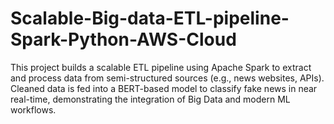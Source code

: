 # Scalable-Big-data-ETL-pipeline-Spark-Python-AWS-Cloud
This project builds a scalable ETL pipeline using Apache Spark to extract and process data from semi-structured sources (e.g., news websites, APIs). Cleaned data is fed into a BERT-based model to classify fake news in near real-time, demonstrating the integration of Big Data and modern ML workflows.
